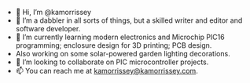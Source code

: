 - 👋 Hi, I’m @kamorrissey
- 👀 I’m a dabbler in all sorts of things, but a skilled writer and editor and software developer.
- 🌱 I’m currently learning modern electronics and Microchip PIC16 programming; enclosure design for 3D printing; PCB design.
- Also working on some solar-powered garden lighting decorations.
- 💞️ I’m looking to collaborate on PIC microcontroller projects.
- 📫 You can reach me at kamorrissey@kamorrissey.com.

<!---
kamorrissey/kamorrissey is a ✨ special ✨ repository because its `README.md` (this file) appears on your GitHub profile.
You can click the Preview link to take a look at your changes.
--->

